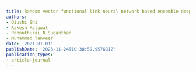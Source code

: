 ```yaml
---
title: Random vector functional link neural network based ensemble deep learning
authors:
- Qiushi Shi
- Rakesh Katuwal
- Ponnuthurai N Suganthan
- Muhammad Tanveer
date: '2021-01-01'
publishDate: '2023-11-24T10:38:59.957681Z'
publication_types:
- article-journal
---
```

